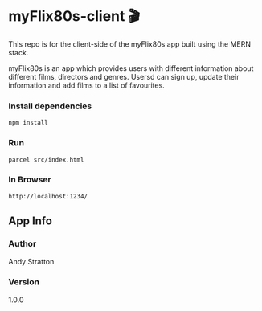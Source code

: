 # myFlix80s-client    :clapper:
This repo is for the client-side of the myFlix80s app built using the MERN stack.

myFlix80s is an app which provides users with different information about different films, directors and genres.  Usersd can sign up, update their information and add films to a list of favourites.


### Install dependencies
```
npm install
```
### Run
```
parcel src/index.html
```
### In Browser
```
http://localhost:1234/
```
## App Info

### Author
Andy Stratton

### Version
1.0.0
